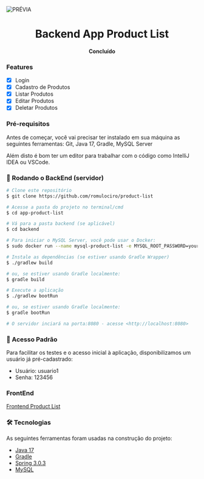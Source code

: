 ![PRÉVIA](https://i.ibb.co/v36GqMw/pictures-1.jpg)

<h1 align="center">Backend App Product List</h1>

<h4 align="center"> 
	Concluído
</h4>

### Features
- [x] Login
- [x] Cadastro de Produtos
- [x] Listar Produtos
- [x] Editar Produtos
- [x] Deletar Produtos

### Pré-requisitos

Antes de começar, você vai precisar ter instalado em sua máquina as seguintes ferramentas:
Git, Java 17, Gradle, MySQL Server

Além disto é bom ter um editor para trabalhar com o código como IntelliJ IDEA ou VSCode.

### 🎲 Rodando o BackEnd (servidor)

```bash
# Clone este repositório
$ git clone https://github.com/romulociro/product-list

# Acesse a pasta do projeto no terminal/cmd
$ cd app-product-list

# Vá para a pasta backend (se aplicável)
$ cd backend

# Para iniciar o MySQL Server, você pode usar o Docker:
$ sudo docker run --name mysql-product-list -e MYSQL_ROOT_PASSWORD=your_password -p 3306:3306 -d mysql:latest

# Instale as dependências (se estiver usando Gradle Wrapper)
$ ./gradlew build

# ou, se estiver usando Gradle localmente:
$ gradle build

# Execute a aplicação
$ ./gradlew bootRun

# ou, se estiver usando Gradle localmente:
$ gradle bootRun

# O servidor inciará na porta:8080 - acesse <http://localhost:8080>
```

### 🚀 Acesso Padrão
Para facilitar os testes e o acesso inicial à aplicação, disponibilizamos um usuário já pré-cadastrado:

- Usuário: usuario1
- Senha: 123456

### FrontEnd
[Frontend Product List](https://github.com/romulociro/product-list/tree/master/frontend/product-list)

### 🛠 Tecnologias

As seguintes ferramentas foram usadas na construção do projeto:
- [Java 17](https://www.oracle.com/java/technologies/javase/jdk17-archive-downloads.html)
- [Gradle](https://gradle.org/)
- [Spring 3.0.3](https://spring.io/)
- [MySQL](https://www.mysql.com/)
